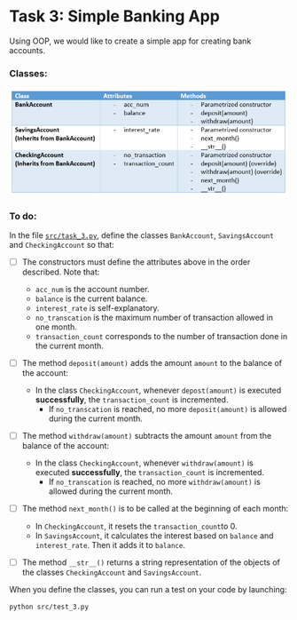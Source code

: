 # Task 3: Simple Banking App

Using OOP, we would like to create a simple app for creating bank accounts.

### Classes:

![Classes](img/task_3.PNG)

### To do:
In the file [`src/task_3.py`](src/task_3.py), define the classes `BankAccount`, `SavingsAccount` and `CheckingAccount` so that:
  
- [ ] The constructors must define the attributes above in the order described. Note that:
	* `acc_num` is the account number.
	* `balance` is the current balance.
	* `interest_rate` is self-explanatory.
	* `no_transcation` is the maximum number of transaction allowed in one month.
	* `transaction_count` corresponds to the number of transaction done in the current month.
	
	
- [ ] The method `deposit(amount)` adds the amount `amount` to the balance of the account:
	* In the class `CheckingAccount`, whenever `depost(amount)` is executed **successfully**, the `transaction_count` is incremented.
		* If `no_transcation` is reached, no more `deposit(amount)` is allowed during the current month.
	

- [ ] The method `withdraw(amount)` subtracts the amount `amount` from the balance of the account:
	* In the class `CheckingAccount`, whenever `withdraw(amount)` is executed **successfully**, the `transaction_count` is incremented.
		* If `no_transcation` is reached, no more `withdraw(amount)` is allowed during the current month.
	
- [ ] The method `next_month()` is to be called at the beginning of each month:
	* In `CheckingAccount`, it resets the `transaction_count`to 0.
	* In `SavingsAccount`, it calculates the interest based on `balance` and `interest_rate`. Then it adds it to `balance`.

- [ ] The method `__str__()` returns a string representation of the objects of the classes `CheckingAccount` and `SavingsAccount`.

When you define the classes, you can run a test on your code by launching:
```
python src/test_3.py
```
